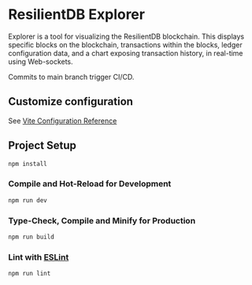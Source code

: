 # ResilientDB Explorer

Explorer is a tool for visualizing the ResilientDB blockchain. This displays specific blocks on the blockchain, transactions within the blocks, ledger configuration data, and a chart exposing transaction history, in real-time using Web-sockets.

Commits to main branch trigger CI/CD.

## Customize configuration

See [Vite Configuration Reference](https://vitejs.dev/config/)

## Project Setup

```sh
npm install
```

### Compile and Hot-Reload for Development

```sh
npm run dev
```

### Type-Check, Compile and Minify for Production

```sh
npm run build
```

### Lint with [ESLint](https://eslint.org/)

```sh
npm run lint
```
